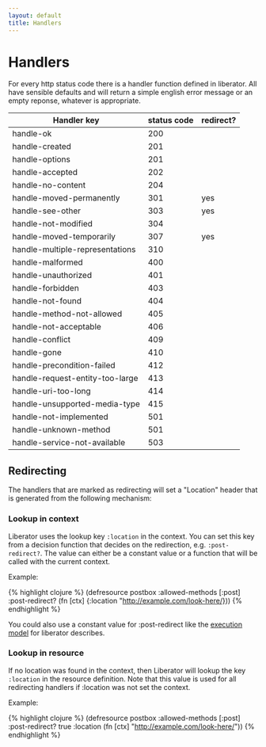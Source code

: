 ```yaml
---
layout: default
title: Handlers
---
```

# Handlers

For every http status code there is a handler function defined in
liberator. All have sensible defaults and will return a simple english
error message or an empty reponse, whatever is appropriate.

Handler key                     | status code | redirect?
--------------------------------|-------------|----------
handle-ok                       | 200         | |
handle-created                  | 201         | |
handle-options                  | 201         | |
handle-accepted                 | 202         | |
handle-no-content               | 204         | |
handle-moved-permanently        | 301         | yes
handle-see-other                | 303         | yes
handle-not-modified             | 304         | |
handle-moved-temporarily        | 307         | yes
handle-multiple-representations | 310         | |
handle-malformed                | 400         | |
handle-unauthorized             | 401         | |
handle-forbidden                | 403         | |
handle-not-found                | 404         | |
handle-method-not-allowed       | 405         | |
handle-not-acceptable           | 406         | |
handle-conflict                 | 409         | |
handle-gone                     | 410         | |
handle-precondition-failed      | 412         | |
handle-request-entity-too-large | 413         | |
handle-uri-too-long             | 414         | |
handle-unsupported-media-type   | 415         | |
handle-not-implemented          | 501         | |
handle-unknown-method           | 501         | |
handle-service-not-available    | 503         | |

## Redirecting

The handlers that are marked as redirecting will set a "Location"
header that is generated from the following mechanism:

### Lookup in context

Liberator uses the lookup key ````:location```` in the context. You
can set this key from a decision function that decides on the
redirection, e.g. ````:post-redirect?````. The value can either be a
constant value or a function that will be called with the current
context.

Example:

{% highlight clojure %}
(defresource postbox
  :allowed-methods [:post]
  :post-redirect? (fn [ctx] {:location "http://example.com/look-here/}))
{% endhighlight %}

You could also use a constant value for :post-redirect like the
[execution model](execution-model.html) for liberator describes.
   
### Lookup in resource

If no location was found in the context, then Liberator will lookup
the key ````:location```` in the resource definition. Note that this
value is used for all redirecting handlers if :location was not set
the context.

Example:

{% highlight clojure %}
(defresource postbox
  :allowed-methods [:post]
  :post-redirect? true 
  :location (fn [ctx] "http://example.com/look-here/"))
{% endhighlight %}
